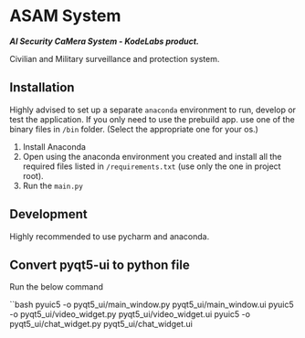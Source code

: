# ASAM System
___*AI Security CaMera System*_ - _*KodeLabs product.*___

Civilian and Military surveillance and protection system.

## Installation

Highly advised to set up a separate `anaconda` environment to run, develop or test the application. If you only need to use the prebuild app. use one of the binary files in `/bin` folder. (Select the appropriate one for your os.)

1. Install Anaconda
2. Open using the anaconda environment you created and install all the required files listed in `/requirements.txt` (use only the one in project root).
3. Run the `main.py`

## Development

Highly recommended to use pycharm and anaconda.

## Convert pyqt5-ui to python file

Run the below command

``bash
pyuic5 -o pyqt5_ui/main_window.py pyqt5_ui/main_window.ui
pyuic5 -o pyqt5_ui/video_widget.py pyqt5_ui/video_widget.ui
pyuic5 -o pyqt5_ui/chat_widget.py pyqt5_ui/chat_widget.ui
```